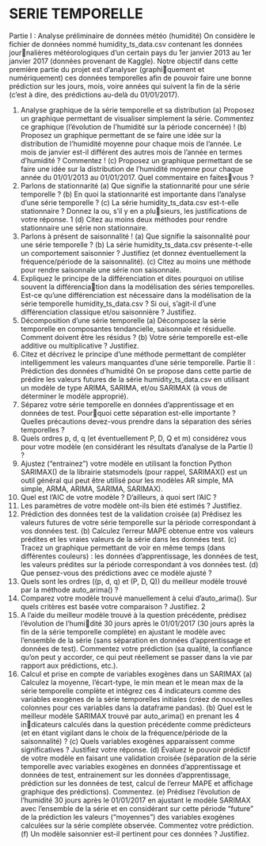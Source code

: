 # SERIE TEMPORELLE
Partie I : Analyse préliminaire de données météo (humidité) 
On considère le fichier de données nommé humidity_ts_data.csv contenant les données journalières météorologiques d’un certain pays du 1er janvier 2013 au 1er janvier 2017 (données
provenant de Kaggle). Notre objectif dans cette première partie du projet est d’analyser (graphiquement et numériquement) ces données temporelles afin de pouvoir faire une bonne prédiction
sur les jours, mois, voire années qui suivent la fin de la série (c’est à dire, des prédictions au-delà
du 01/01/2017).
1. Analyse graphique de la série temporelle et sa distribution
(a) Proposez un graphique permettant de visualiser simplement la série. Commentez ce
graphique (l’évolution de l’humidité sur la période concernée) !
(b) Proposez un graphique permettant de se faire une idée sur la distribution de l’humidité
moyenne pour chaque mois de l’année. Le mois de janvier est-il différent des autres
mois de l’année en termes d’humidité ? Commentez !
(c) Proposez un graphique permettant de se faire une idée sur la distribution de l’humidité
moyenne pour chaque année du 01/01/2013 au 01/01/2017. Quel commentaire en faitesvous ?
2. Parlons de stationnarité
(a) Que signifie la stationnarité pour une série temporelle ?
(b) En quoi la stationnarité est importante dans l’analyse d’une série temporelle ?
(c) La série humidity_ts_data.csv est-t-elle stationnaire ? Donnez la ou, s’il y en a plusieurs, les justifications de votre réponse.
1
(d) Citez au moins deux méthodes pour rendre stationnaire une série non stationnaire.
3. Parlons à présent de saisonnalité !
(a) Que signifie la saisonnalité pour une série temporelle ?
(b) La série humidity_ts_data.csv présente-t-elle un comportement saisonnier ? Justifiez
(et donnez éventuellement la fréquence/période de la saisonnalité).
(c) Citez au moins une méthode pour rendre saisonnale une série non saisonnale.
4. Expliquez le principe de la différenciation et dites pourquoi on utilise souvent la différenciation dans la modélisation des séries temporelles. Est-ce qu’une différenciation est nécessaire
dans la modélisation de la série temporelle humidity_ts_data.csv ? Si oui, s’agit-il d’une
différenciation classique et/ou saisonnière ? Justifiez.
5. Décomposition d’une série temporelle
(a) Décomposez la série temporelle en composantes tendancielle, saisonnale et résiduelle.
Comment doivent être les résidus ?
(b) Votre série temporelle est-elle additive ou multiplicative ? Justifiez.
6. Citez et décrivez le principe d’une méthode permettant de compléter intelligemment les
valeurs manquantes d’une série temporelle.
Partie II : Prédiction des données d’humidité
On se propose dans cette partie de prédire les valeurs futures de la série humidity_ts_data.csv
en utilisant un modèle de type ARIMA, SARIMA, et/ou SARIMAX (à vous de déterminer le
modèle approprié).
1. Séparez votre série temporelle en données d’apprentissage et en données de test. Pourquoi cette séparation est-elle importante ? Quelles précautions devez-vous prendre dans la
séparation des séries temporelles ?
2. Quels ordres p, d, q (et éventuellement P, D, Q et m) considérez vous pour votre modèle
(en considérant les résultats d’analyse de la Partie I) ?
3. Ajustez (“entrainez”) votre modèle en utilisant la fonction Python SARIMAX() de la librairie
statsmodels (pour rappel, SARIMAX() est un outil général qui peut être utilisé pour les
modèles AR simple, MA simple, ARMA, ARIMA, SARIMA, SARIMAX).
4. Quel est l’AIC de votre modèle ? D’ailleurs, à quoi sert l’AIC ?
5. Les paramètres de votre modèle ont-ils bien été estimés ? Justifiez.
6. Prédiction des données test de la validation croisée
(a) Prédisez les valeurs futures de votre série temporelle sur la période correspondant à vos
données test.
(b) Calculez l’erreur MAPE obtenue entre vos valeurs prédites et les vraies valeurs de la
série dans les données test.
(c) Tracez un graphique permettant de voir en même temps (dans différentes couleurs) :
les données d’apprentissage, les données de test, les valeurs prédites sur la période
correspondant à vos données test.
(d) Que pensez-vous des prédictions avec ce modèle ajusté ?
7. Quels sont les ordres ((p, d, q) et (P, D, Q)) du meilleur modèle trouvé par la méthode
auto_arima() ?
8. Comparez votre modèle trouvé manuellement à celui d’auto_arima(). Sur quels critères
est basée votre comparaison ? Justifiez.
2
9. A l’aide du meilleur modèle trouvé à la question précédente, prédisez l’évolution de l’humidité 30 jours après le 01/01/2017 (30 jours après la fin de la série temporelle complète) en
ajustant le modèle avec l’ensemble de la série (sans séparation en données d’apprentissage
et données de test). Commentez votre prédiction (sa qualité, la confiance qu’on peut y
accorder, ce qui peut réellement se passer dans la vie par rapport aux prédictions, etc.).
10. Calcul et prise en compte de variables exogènes dans un SARIMAX
(a) Calculez la moyenne, l’écart-type, le min
mean
et le mean
max
de la série temporelle complète et
intégrez ces 4 indicateurs comme des variables exogènes de la série temporelles initiales
(créez de nouvelles colonnes pour ces variables dans la dataframe pandas).
(b) Quel est le meilleur modèle SARIMAX trouvé par auto_arima() en prenant les 4 indicateurs calculés dans la question précédente comme prédicteurs (et en étant vigilant
dans le choix de la fréquence/période de la saisonnalité) ?
(c) Quels variables exogènes apparaissent comme significatives ? Justifiez votre réponse.
(d) Évaluez le pouvoir prédictif de votre modèle en faisant une validation croisée (séparation
de la série temporelle avec variables exogènes en données d’apprentissage et données de
test, entrainement sur les données d’apprentissage, prédiction sur les données de test,
calcul de l’erreur MAPE et affichage graphique des prédictions). Commentez.
(e) Prédisez l’évolution de l’humidité 30 jours après le 01/01/2017 en ajustant le modèle
SARIMAX avec l’ensemble de la série et en considérant sur cette période “future” de la
prédiction les valeurs (“moyennes”) des variables exogènes calculées sur la série complète
observée. Commentez votre prédiction.
(f) Un modèle saisonnier est-il pertinent pour ces données ? Justifiez.

